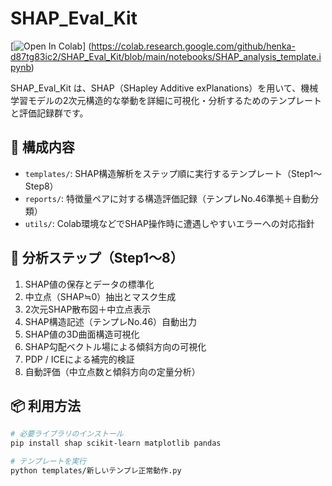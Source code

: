 # SHAP_Eval_Kit

[![Open In Colab](https://colab.research.google.com/assets/colab-badge.svg)]
(https://colab.research.google.com/github/henka-d87tg83ic2/SHAP_Eval_Kit/blob/main/notebooks/SHAP_analysis_template.ipynb)

SHAP_Eval_Kit は、SHAP（SHapley Additive exPlanations）を用いて、機械学習モデルの2次元構造的な挙動を詳細に可視化・分析するためのテンプレートと評価記録群です。

## 🧩 構成内容

- `templates/`: SHAP構造解析をステップ順に実行するテンプレート（Step1〜Step8）
- `reports/`: 特徴量ペアに対する構造評価記録（テンプレNo.46準拠＋自動分類）
- `utils/`: Colab環境などでSHAP操作時に遭遇しやすいエラーへの対応指針

## 🔁 分析ステップ（Step1〜8）

1. SHAP値の保存とデータの標準化
2. 中立点（SHAP≒0）抽出とマスク生成
3. 2次元SHAP散布図＋中立点表示
4. SHAP構造記述（テンプレNo.46）自動出力
5. SHAP値の3D曲面構造可視化
6. SHAP勾配ベクトル場による傾斜方向の可視化
7. PDP / ICEによる補完的検証
8. 自動評価（中立点数と傾斜方向の定量分析）

## 📦 利用方法

```bash
# 必要ライブラリのインストール
pip install shap scikit-learn matplotlib pandas

# テンプレートを実行
python templates/新しいテンプレ正常動作.py
